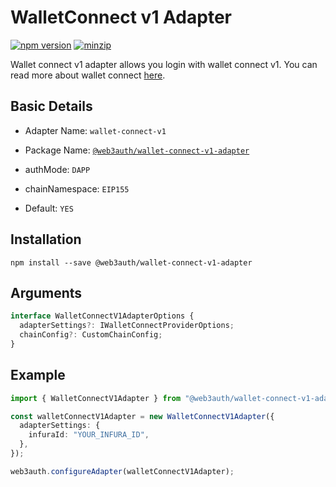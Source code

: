# WalletConnect v1 Adapter

[![npm version](https://img.shields.io/npm/v/@web3auth/wallet-connect-v1-adapter?label=%22%22)](https://www.npmjs.com/package/@web3auth/wallet-connect-v1-adapter/v/latest)
[![minzip](https://img.shields.io/bundlephobia/minzip/@web3auth/wallet-connect-v1-adapter?label=%22%22)](https://bundlephobia.com/result?p=@web3auth/wallet-connect-v1-adapter@latest)

Wallet connect v1 adapter allows you login with wallet connect v1. You can read more about wallet connect [here](https://docs.walletconnect.com/).

## Basic Details

- Adapter Name: `wallet-connect-v1`

- Package Name: [`@web3auth/wallet-connect-v1-adapter`](https://web3auth.io/docs/sdk/web/adapters/wallet-connect-v1)

- authMode: `DAPP`

- chainNamespace: `EIP155`

- Default: `YES`

## Installation

```shell
npm install --save @web3auth/wallet-connect-v1-adapter
```

## Arguments

```ts
interface WalletConnectV1AdapterOptions {
  adapterSettings?: IWalletConnectProviderOptions;
  chainConfig?: CustomChainConfig;
}
```

## Example

```ts
import { WalletConnectV1Adapter } from "@web3auth/wallet-connect-v1-adapter";

const walletConnectV1Adapter = new WalletConnectV1Adapter({
  adapterSettings: {
    infuraId: "YOUR_INFURA_ID",
  },
});

web3auth.configureAdapter(walletConnectV1Adapter);
```